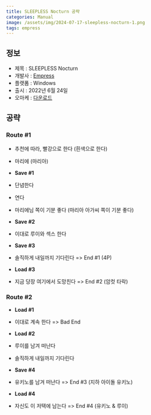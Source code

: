 ```yaml
---
title: SLEEPLESS Nocturn 공략
categories: Manual
image: /assets/img/2024-07-17-sleepless-nocturn-1.png
tags: empress
---
```


## 정보

* 제목 : SLEEPLESS Nocturn
* 개발사 : [Empress](/tags/empress)
* 플랫폼 : Windows
* 출시 : 2022년 6월 24일
* 오마케 : [다운로드](/assets/omake/sleepless-nocturn.zip)

## 공략

### Route #1

  * 추천에 따라, 빨강으로 한다 (흰색으로 한다)
  * 마리에 (마리아)
  * **Save #1**
  * 단념한다
  * 연다
  * 마리에님 쪽이 기분 좋다 (마리아 아가씨 쪽이 기분 좋다)
  * **Save #2**
  * 이대로 루이와 섹스 한다
  * **Save #3**
  * 솔직하게 내일까지 기다린다 => End #1 (4P)

  * **Load #3**
  * 지금 당장 여기에서 도망친다 => End #2 (암컷 타락)

### Route #2
  * **Load #1**
  * 이대로 계속 한다 => Bad End

  * **Load #2**
  * 루이를 남겨 떠난다
  * 솔직하게 내일까지 기다린다
  * **Save #4**
  * 유키노를 남겨 떠난다 => End #3 (지하 아이돌 유키노)

  * **Load #4**
  * 자신도 이 저택에 남는다 => End #4 (유키노 & 루이)
